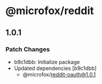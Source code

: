 # @microfox/reddit

## 1.0.1

### Patch Changes

- b9c1dbb: Initialize package
- Updated dependencies [b9c1dbb]
  - @microfox/reddit-oauth@1.0.1
